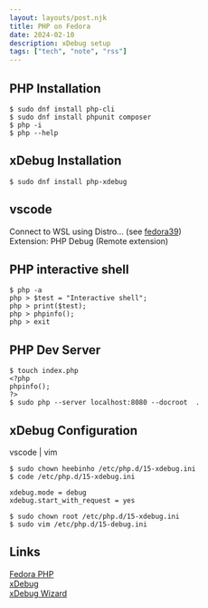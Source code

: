 ```yaml
---
layout: layouts/post.njk
title: PHP on Fedora
date: 2024-02-10
description: xDebug setup
tags: ["tech", "note", "rss"]
---  
```


## PHP Installation
```
$ sudo dnf install php-cli  
$ sudo dnf install phpunit composer  
$ php -i
$ php --help
```

## xDebug Installation
```
$ sudo dnf install php-xdebug
```

## vscode

Connect to WSL using Distro... (see [fedora39](../../fedora39))  
Extension: PHP Debug (Remote extension)


## PHP interactive shell

```
$ php -a
php > $test = "Interactive shell";
php > print($test);
php > phpinfo();
php > exit
```

## PHP Dev Server
```
$ touch index.php
<?php
phpinfo();
?>
$ sudo php --server localhost:8080 --docroot  .

```

## xDebug Configuration

vscode | vim  

```
$ sudo chown heebinho /etc/php.d/15-xdebug.ini
$ code /etc/php.d/15-xdebug.ini

xdebug.mode = debug  
xdebug.start_with_request = yes  

$ sudo chown root /etc/php.d/15-xdebug.ini 
$ sudo vim /etc/php.d/15-debug.ini  

```









## Links
[Fedora PHP]  
[xDebug]  
[xDebug Wizard]

[Fedora PHP]: https://developer.fedoraproject.org/tech/languages/php/php-installation.html  
[xDebug]: https://xdebug.org/docs/step_debug  
[xDebug Wizard]: https://xdebug.org/wizard  